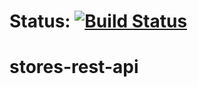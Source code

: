 # Status: [![Build Status](https://travis-ci.org/gleisonbs/stores-rest-api.svg?branch=master)](https://travis-ci.org/gleisonbs/stores-rest-api)

# stores-rest-api
